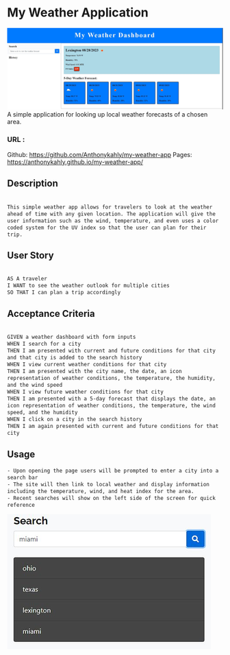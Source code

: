 # My Weather Application
![White and blue themed website that contains weather forecasts](./assets/imgs/HomepagePicture.JPG) 
A simple application for looking up local weather forecasts of a chosen area. 

### URL : 

Github: https://github.com/Anthonykahly/my-weather-app
Pages: https://anthonykahly.github.io/my-weather-app/

## Description

```

This simple weather app allows for travelers to look at the weather ahead of time with any given location. The application will give the user information such as the wind, temperature, and even uses a color coded system for the UV index so that the user can plan for their trip.

```

## User Story

```

AS A traveler
I WANT to see the weather outlook for multiple cities
SO THAT I can plan a trip accordingly

```

## Acceptance Criteria

```

GIVEN a weather dashboard with form inputs
WHEN I search for a city
THEN I am presented with current and future conditions for that city and that city is added to the search history
WHEN I view current weather conditions for that city
THEN I am presented with the city name, the date, an icon representation of weather conditions, the temperature, the humidity, and the wind speed
WHEN I view future weather conditions for that city
THEN I am presented with a 5-day forecast that displays the date, an icon representation of weather conditions, the temperature, the wind speed, and the humidity
WHEN I click on a city in the search history
THEN I am again presented with current and future conditions for that city

```

## Usage

```
- Upon opening the page users will be prompted to enter a city into a search bar
- The site will then link to local weather and display information including the temperature, wind, and heat index for the area.
- Recent searches will show on the left side of the screen for quick reference 
```
![White search bar with a column of recent city searches underneath](./assets/imgs/history1.JPG) 
